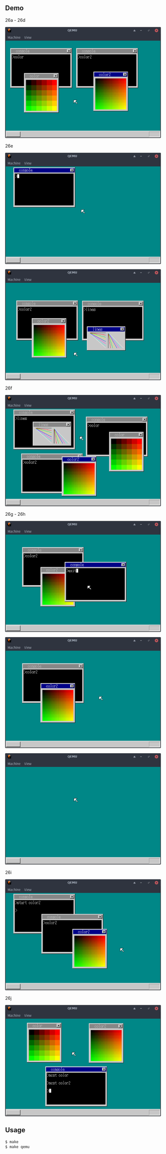 ## Demo

26a - 26d

![template](https://github.com/watermelon892/OSPractice/blob/master/26_FasterWindowMovement/pic/26a.png)

26e

![template](https://github.com/watermelon892/OSPractice/blob/master/26_FasterWindowMovement/pic/26e-1.png)

![template](https://github.com/watermelon892/OSPractice/blob/master/26_FasterWindowMovement/pic/26e-2.png)

26f

![template](https://github.com/watermelon892/OSPractice/blob/master/26_FasterWindowMovement/pic/26f.png)

26g - 26h

![template](https://github.com/watermelon892/OSPractice/blob/master/26_FasterWindowMovement/pic/26g-1.png)

![template](https://github.com/watermelon892/OSPractice/blob/master/26_FasterWindowMovement/pic/26g-2.png)

![template](https://github.com/watermelon892/OSPractice/blob/master/26_FasterWindowMovement/pic/26g-3.png)

26i

![template](https://github.com/watermelon892/OSPractice/blob/master/26_FasterWindowMovement/pic/26i.png)

26j

![template](https://github.com/watermelon892/OSPractice/blob/master/26_FasterWindowMovement/pic/26j.png)

## Usage

```
$ make
$ make qemu
```

